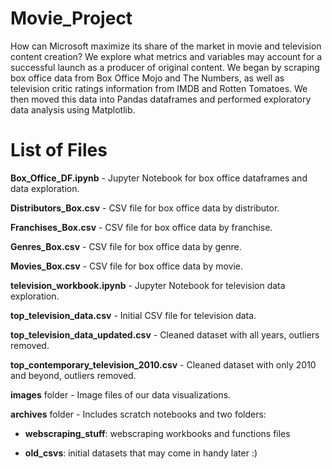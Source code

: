 # Movie_Project

How can Microsoft maximize its share of the market in movie and television content creation? We explore what metrics and variables may account for a successful launch as a producer of original content. We began by scraping box office data from Box Office Mojo and The Numbers, as well as television critic ratings information from IMDB and Rotten Tomatoes. We then moved this data into Pandas dataframes and performed exploratory data analysis using Matplotlib.


# List of Files

**Box_Office_DF.ipynb** - Jupyter Notebook for box office dataframes and data exploration.

**Distributors_Box.csv** - CSV file for box office data by distributor.

**Franchises_Box.csv** - CSV file for box office data by franchise.

**Genres_Box.csv** - CSV file for box office data by genre.

**Movies_Box.csv** - CSV file for box office data by movie.

**television_workbook.ipynb** - Jupyter Notebook for television data exploration.

**top_television_data.csv** - Initial CSV file for television data.

**top_television_data_updated.csv** - Cleaned dataset with all years, outliers removed.

**top_contemporary_television_2010.csv** - Cleaned dataset with only 2010 and beyond, outliers removed.

**images** folder - Image files of our data visualizations.

**archives** folder - Includes scratch notebooks and two folders:
  
*   **webscraping_stuff**: webscraping workbooks and functions files

*   **old_csvs**: initial datasets that may come in handy later :)
